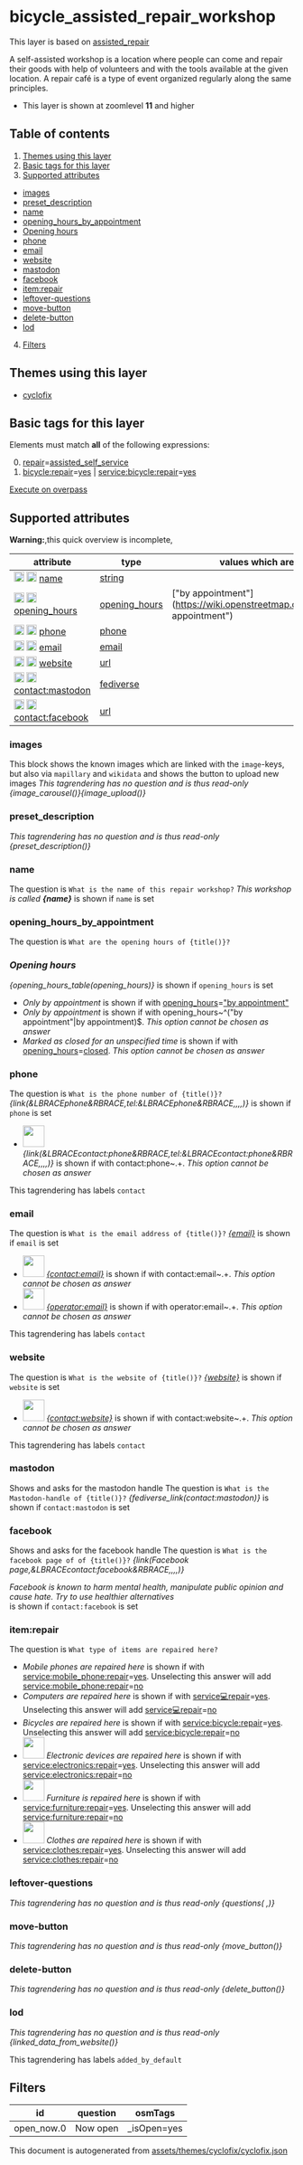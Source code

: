 [//]: # (WARNING: this file is automatically generated. Please find the sources at the bottom and edit those sources)

# bicycle_assisted_repair_workshop

This layer is based on [assisted_repair](../Layers/assisted_repair.md)

A self-assisted workshop is a location where people can come and repair their goods with help of volunteers and with the tools available at the given location. A repair café is a type of event organized regularly along the same principles.

 - This layer is shown at zoomlevel **11** and higher

## Table of contents

1. [Themes using this layer](#themes-using-this-layer)
2. [Basic tags for this layer](#basic-tags-for-this-layer)
3. [Supported attributes](#supported-attributes)
  - [images](#images)
  - [preset_description](#preset_description)
  - [name](#name)
  - [opening_hours_by_appointment](#opening_hours_by_appointment)
  - [Opening hours](#opening-hours)
  - [phone](#phone)
  - [email](#email)
  - [website](#website)
  - [mastodon](#mastodon)
  - [facebook](#facebook)
  - [item:repair](#itemrepair)
  - [leftover-questions](#leftover-questions)
  - [move-button](#move-button)
  - [delete-button](#delete-button)
  - [lod](#lod)
4. [Filters](#filters)

## Themes using this layer

 - [cyclofix](https://mapcomplete.org/cyclofix)

## Basic tags for this layer

Elements must match **all** of the following expressions:

0. <a href='https://wiki.openstreetmap.org/wiki/Key:repair' target='_blank'>repair</a>=<a href='https://wiki.openstreetmap.org/wiki/Tag:repair%3Dassisted_self_service' target='_blank'>assisted_self_service</a>
1. <a href='https://wiki.openstreetmap.org/wiki/Key:bicycle:repair' target='_blank'>bicycle:repair</a>=<a href='https://wiki.openstreetmap.org/wiki/Tag:bicycle:repair%3Dyes' target='_blank'>yes</a> | <a href='https://wiki.openstreetmap.org/wiki/Key:service:bicycle:repair' target='_blank'>service:bicycle:repair</a>=<a href='https://wiki.openstreetmap.org/wiki/Tag:service:bicycle:repair%3Dyes' target='_blank'>yes</a>

[Execute on overpass](http://overpass-turbo.eu/?Q=%5Bout%3Ajson%5D%5Btimeout%3A90%5D%3B%28%20%20%20%20nwr%5B%22repair%22%3D%22assisted_self_service%22%5D%5B%22bicycle%3Arepair%22%3D%22yes%22%5D%28%7B%7Bbbox%7D%7D%29%3B%0A%20%20%20%20nwr%5B%22repair%22%3D%22assisted_self_service%22%5D%5B%22service%3Abicycle%3Arepair%22%3D%22yes%22%5D%28%7B%7Bbbox%7D%7D%29%3B%0A%29%3Bout%20body%3B%3E%3Bout%20skel%20qt%3B)

## Supported attributes

**Warning:**,this quick overview is incomplete,

| attribute | type | values which are supported by this layer |
-----|-----|----- |
| <a target="_blank" href='https://taginfo.openstreetmap.org/keys/name#values'><img src='https://mapcomplete.org/assets/svg/search.svg' height='18px'></a> <a target="_blank" href='https://taghistory.raifer.tech/?#***/name/'><img src='https://mapcomplete.org/assets/svg/statistics.svg' height='18px'></a> [name](https://wiki.openstreetmap.org/wiki/Key:name) | [string](../SpecialInputElements.md#string) |  |
| <a target="_blank" href='https://taginfo.openstreetmap.org/keys/opening_hours#values'><img src='https://mapcomplete.org/assets/svg/search.svg' height='18px'></a> <a target="_blank" href='https://taghistory.raifer.tech/?#***/opening_hours/'><img src='https://mapcomplete.org/assets/svg/statistics.svg' height='18px'></a> [opening_hours](https://wiki.openstreetmap.org/wiki/Key:opening_hours) | [opening_hours](../SpecialInputElements.md#opening_hours) | ["by appointment"](https://wiki.openstreetmap.org/wiki/Tag:opening_hours%3D"by appointment") |
| <a target="_blank" href='https://taginfo.openstreetmap.org/keys/phone#values'><img src='https://mapcomplete.org/assets/svg/search.svg' height='18px'></a> <a target="_blank" href='https://taghistory.raifer.tech/?#***/phone/'><img src='https://mapcomplete.org/assets/svg/statistics.svg' height='18px'></a> [phone](https://wiki.openstreetmap.org/wiki/Key:phone) | [phone](../SpecialInputElements.md#phone) |  |
| <a target="_blank" href='https://taginfo.openstreetmap.org/keys/email#values'><img src='https://mapcomplete.org/assets/svg/search.svg' height='18px'></a> <a target="_blank" href='https://taghistory.raifer.tech/?#***/email/'><img src='https://mapcomplete.org/assets/svg/statistics.svg' height='18px'></a> [email](https://wiki.openstreetmap.org/wiki/Key:email) | [email](../SpecialInputElements.md#email) |  |
| <a target="_blank" href='https://taginfo.openstreetmap.org/keys/website#values'><img src='https://mapcomplete.org/assets/svg/search.svg' height='18px'></a> <a target="_blank" href='https://taghistory.raifer.tech/?#***/website/'><img src='https://mapcomplete.org/assets/svg/statistics.svg' height='18px'></a> [website](https://wiki.openstreetmap.org/wiki/Key:website) | [url](../SpecialInputElements.md#url) |  |
| <a target="_blank" href='https://taginfo.openstreetmap.org/keys/contact:mastodon#values'><img src='https://mapcomplete.org/assets/svg/search.svg' height='18px'></a> <a target="_blank" href='https://taghistory.raifer.tech/?#***/contact%3Amastodon/'><img src='https://mapcomplete.org/assets/svg/statistics.svg' height='18px'></a> [contact:mastodon](https://wiki.openstreetmap.org/wiki/Key:contact:mastodon) | [fediverse](../SpecialInputElements.md#fediverse) |  |
| <a target="_blank" href='https://taginfo.openstreetmap.org/keys/contact:facebook#values'><img src='https://mapcomplete.org/assets/svg/search.svg' height='18px'></a> <a target="_blank" href='https://taghistory.raifer.tech/?#***/contact%3Afacebook/'><img src='https://mapcomplete.org/assets/svg/statistics.svg' height='18px'></a> [contact:facebook](https://wiki.openstreetmap.org/wiki/Key:contact:facebook) | [url](../SpecialInputElements.md#url) |  |

### images
This block shows the known images which are linked with the `image`-keys, but also via `mapillary` and `wikidata` and shows the button to upload new images
_This tagrendering has no question and is thus read-only_
*{image_carousel()}{image_upload()}*

### preset_description

_This tagrendering has no question and is thus read-only_
*{preset_description()}*

### name

The question is `What is the name of this repair workshop?`
*This workshop is called <b>{name}</b>* is shown if `name` is set

### opening_hours_by_appointment

The question is `What are the opening hours of {title()}?`
*<h3>Opening hours</h3>{opening_hours_table(opening_hours)}* is shown if `opening_hours` is set

 -  *Only by appointment* is shown if with <a href='https://wiki.openstreetmap.org/wiki/Key:opening_hours' target='_blank'>opening_hours</a>=<a href='https://wiki.openstreetmap.org/wiki/Tag:opening_hours%3D"by appointment"' target='_blank'>"by appointment"</a>
 -  *Only by appointment* is shown if with opening_hours~^("by appointment"|by appointment)$. _This option cannot be chosen as answer_
 -  *Marked as closed for an unspecified time* is shown if with <a href='https://wiki.openstreetmap.org/wiki/Key:opening_hours' target='_blank'>opening_hours</a>=<a href='https://wiki.openstreetmap.org/wiki/Tag:opening_hours%3Dclosed' target='_blank'>closed</a>. _This option cannot be chosen as answer_

### phone

The question is `What is the phone number of {title()}?`
*{link(&LBRACEphone&RBRACE,tel:&LBRACEphone&RBRACE,,,,)}* is shown if `phone` is set

 - <img width='38px' height='38px' src='https://dev.mapcomplete.org/./assets/layers/questions/phone.svg'> *{link(&LBRACEcontact:phone&RBRACE,tel:&LBRACEcontact:phone&RBRACE,,,,)}* is shown if with contact:phone~.+. _This option cannot be chosen as answer_

This tagrendering has labels 
`contact`

### email

The question is `What is the email address of {title()}?`
*<a href='mailto:{email}' target='_blank' rel='noopener'>{email}</a>* is shown if `email` is set

 - <img width='38px' height='38px' src='https://dev.mapcomplete.org/./assets/svg/envelope.svg'> *<a href='mailto:{contact:email}' target='_blank' rel='noopener'>{contact:email}</a>* is shown if with contact:email~.+. _This option cannot be chosen as answer_
 - <img width='38px' height='38px' src='https://dev.mapcomplete.org/./assets/svg/envelope.svg'> *<a href='mailto:{operator:email}' target='_blank' rel='noopener'>{operator:email}</a>* is shown if with operator:email~.+. _This option cannot be chosen as answer_

This tagrendering has labels 
`contact`

### website

The question is `What is the website of {title()}?`
*<a href='{website}' rel='nofollow noopener noreferrer' target='_blank'>{website}</a>* is shown if `website` is set

 - <img width='38px' height='38px' src='https://dev.mapcomplete.org/./assets/layers/icons/website.svg'> *<a href='{contact:website}' rel='nofollow noopener noreferrer' target='_blank'>{contact:website}</a>* is shown if with contact:website~.+. _This option cannot be chosen as answer_

This tagrendering has labels 
`contact`

### mastodon
Shows and asks for the mastodon handle
The question is `What is the Mastodon-handle of {title()}?`
*{fediverse_link(contact:mastodon)}* is shown if `contact:mastodon` is set

### facebook
Shows and asks for the facebook handle
The question is `What is the facebook page of of {title()}?`
*{link(Facebook page,&LBRACEcontact:facebook&RBRACE,,,,)}<div class='subtle text-sm'>Facebook is known to harm mental health, manipulate public opinion and cause hate. Try to use healthier alternatives</div>* is shown if `contact:facebook` is set

### item:repair

The question is `What type of items are repaired here?`

 -  *Mobile phones are repaired here* is shown if with <a href='https://wiki.openstreetmap.org/wiki/Key:service:mobile_phone:repair' target='_blank'>service:mobile_phone:repair</a>=<a href='https://wiki.openstreetmap.org/wiki/Tag:service:mobile_phone:repair%3Dyes' target='_blank'>yes</a>. Unselecting this answer will add <a href='https://wiki.openstreetmap.org/wiki/Key:service:mobile_phone:repair' target='_blank'>service:mobile_phone:repair</a>=<a href='https://wiki.openstreetmap.org/wiki/Tag:service:mobile_phone:repair%3Dno' target='_blank'>no</a>
 -  *Computers are repaired here* is shown if with <a href='https://wiki.openstreetmap.org/wiki/Key:service:computer:repair' target='_blank'>service:computer:repair</a>=<a href='https://wiki.openstreetmap.org/wiki/Tag:service:computer:repair%3Dyes' target='_blank'>yes</a>. Unselecting this answer will add <a href='https://wiki.openstreetmap.org/wiki/Key:service:computer:repair' target='_blank'>service:computer:repair</a>=<a href='https://wiki.openstreetmap.org/wiki/Tag:service:computer:repair%3Dno' target='_blank'>no</a>
 -  *Bicycles are repaired here* is shown if with <a href='https://wiki.openstreetmap.org/wiki/Key:service:bicycle:repair' target='_blank'>service:bicycle:repair</a>=<a href='https://wiki.openstreetmap.org/wiki/Tag:service:bicycle:repair%3Dyes' target='_blank'>yes</a>. Unselecting this answer will add <a href='https://wiki.openstreetmap.org/wiki/Key:service:bicycle:repair' target='_blank'>service:bicycle:repair</a>=<a href='https://wiki.openstreetmap.org/wiki/Tag:service:bicycle:repair%3Dno' target='_blank'>no</a>
 - <img width='38px' height='38px' src='https://dev.mapcomplete.org/./assets/layers/recycling/small_electrical_appliances.svg'> *Electronic devices are repaired here* is shown if with <a href='https://wiki.openstreetmap.org/wiki/Key:service:electronics:repair' target='_blank'>service:electronics:repair</a>=<a href='https://wiki.openstreetmap.org/wiki/Tag:service:electronics:repair%3Dyes' target='_blank'>yes</a>. Unselecting this answer will add <a href='https://wiki.openstreetmap.org/wiki/Key:service:electronics:repair' target='_blank'>service:electronics:repair</a>=<a href='https://wiki.openstreetmap.org/wiki/Tag:service:electronics:repair%3Dno' target='_blank'>no</a>
 - <img width='38px' height='38px' src='https://dev.mapcomplete.org/./assets/layers/recycling/furniture.svg'> *Furniture is repaired here* is shown if with <a href='https://wiki.openstreetmap.org/wiki/Key:service:furniture:repair' target='_blank'>service:furniture:repair</a>=<a href='https://wiki.openstreetmap.org/wiki/Tag:service:furniture:repair%3Dyes' target='_blank'>yes</a>. Unselecting this answer will add <a href='https://wiki.openstreetmap.org/wiki/Key:service:furniture:repair' target='_blank'>service:furniture:repair</a>=<a href='https://wiki.openstreetmap.org/wiki/Tag:service:furniture:repair%3Dno' target='_blank'>no</a>
 - <img width='38px' height='38px' src='https://dev.mapcomplete.org/./assets/layers/recycling/clothes.svg'> *Clothes are repaired here* is shown if with <a href='https://wiki.openstreetmap.org/wiki/Key:service:clothes:repair' target='_blank'>service:clothes:repair</a>=<a href='https://wiki.openstreetmap.org/wiki/Tag:service:clothes:repair%3Dyes' target='_blank'>yes</a>. Unselecting this answer will add <a href='https://wiki.openstreetmap.org/wiki/Key:service:clothes:repair' target='_blank'>service:clothes:repair</a>=<a href='https://wiki.openstreetmap.org/wiki/Tag:service:clothes:repair%3Dno' target='_blank'>no</a>

### leftover-questions

_This tagrendering has no question and is thus read-only_
*{questions( ,)}*

### move-button

_This tagrendering has no question and is thus read-only_
*{move_button()}*

### delete-button

_This tagrendering has no question and is thus read-only_
*{delete_button()}*

### lod

_This tagrendering has no question and is thus read-only_
*{linked_data_from_website()}*

This tagrendering has labels 
`added_by_default`

## Filters

| id | question | osmTags |
-----|-----|----- |
| open_now.0 | Now open | _isOpen=yes |



This document is autogenerated from [assets/themes/cyclofix/cyclofix.json](https://source.mapcomplete.org/MapComplete/MapComplete/src/branch/develop/assets/themes/cyclofix/cyclofix.json)
